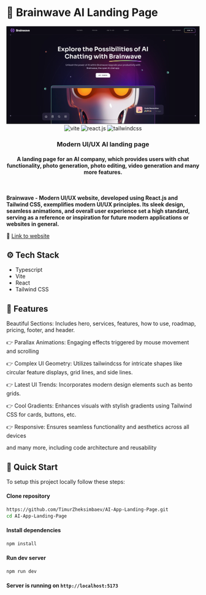 # 🤖 Brainwave AI Landing Page

<div align="center">
  <img src="image.png" alt="Project Banner">
  <br/>
  <div>
    <img src="https://img.shields.io/badge/-Vite-black?style=for-the-badge&logoColor=white&logo=vite&color=646CFF" alt="vite" />
    <img src="https://img.shields.io/badge/-React_JS-black?style=for-the-badge&logoColor=white&logo=react&color=61DAFB" alt="react.js" />
    <img src="https://img.shields.io/badge/-Tailwind_CSS-black?style=for-the-badge&logoColor=white&logo=tailwindcss&color=06B6D4" alt="tailwindcss" />
  </div>

  <h3 align="center">Modern UI/UX AI landing page</h3>

#### A landing page for an AI company, which provides users with chat functionality, photo generation, photo editing, video generation and many more features.
</div>

<br>

**Brainwave - Modern UI/UX website, developed using React.js and Tailwind CSS, exemplifies modern UI/UX principles. Its sleek design, seamless animations, and overall user experience set a high standard, serving as a reference or inspiration for future modern applications or websites in general.**

🔗 [Link to website](https://brainwave-azure.vercel.app/)


## ⚙️ Tech Stack

- Typescript
- Vite
- React
- Tailwind CSS

## 🔋 Features

 Beautiful Sections: Includes hero, services, features, how to use, roadmap, pricing, footer, and header.

👉 Parallax Animations: Engaging effects triggered by mouse movement and scrolling

👉 Complex UI Geometry: Utilizes tailwindcss for intricate shapes like circular feature displays, grid lines, and side lines.

👉 Latest UI Trends: Incorporates modern design elements such as bento grids.

👉 Cool Gradients: Enhances visuals with stylish gradients using Tailwind CSS for cards, buttons, etc.

👉 Responsive: Ensures seamless functionality and aesthetics across all devices

and many more, including code architecture and reusability

## 🤸 Quick Start

To setup this project locally follow these steps:

#### Clone repository

```bash
https://github.com/TimurZheksimbaev/AI-App-Landing-Page.git
cd AI-App-Landing-Page
```

#### Install dependencies

```bash
npm install
```

#### Run dev server

```bash
npm run dev
```

#### Server is running on `http://localhost:5173`

